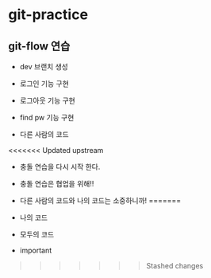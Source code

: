 # git-practice

## git-flow 연습

- dev 브랜치 생성

- 로그인 기능 구현

- 로그아웃 기능 구현

- find pw 기능 구현

- 다른 사람의 코드

<<<<<<< Updated upstream
- 충돌 연습을 다시 시작 한다.

- 충돌 연습은 협업을 위해!!

- 다른 사람의 코드와 나의 코드는 소중하니까!
=======
- 나의 코드

- 모두의 코드

- important
>>>>>>> Stashed changes
